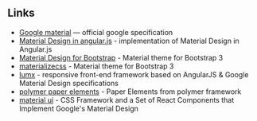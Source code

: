 ## Links
* [Google material](http://www.google.com/design/spec/material-design/introduction.html) — official google specification
* [Material Design in angular.js](https://material.angularjs.org/#/) - implementation of Material Design in Angular.js
* [Material Design for Bootstrap](https://fezvrasta.github.io/bootstrap-material-design/) - Material theme for Bootstrap 3 
* [materializecss](http://materializecss.com/) - Material theme for Bootstrap 3
* [lumx](http://ui.lumapps.com/) - responsive front-end framework based on AngularJS & Google Material Design specifications
* [polymer paper elements](https://www.polymer-project.org/components/paper-elements/demo.html) - Paper Elements from polymer framework
* [material ui](http://callemall.github.io/material-ui/#/) - CSS Framework and a Set of React Components that Implement Google's Material Design


